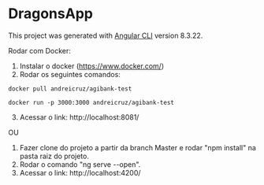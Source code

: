 # DragonsApp

This project was generated with [Angular CLI](https://github.com/angular/angular-cli) version 8.3.22.

Rodar com Docker:
1. Instalar o docker (https://www.docker.com/)
2. Rodar os seguintes comandos:
```
docker pull andreicruz/agibank-test

docker run -p 3000:3000 andreicruz/agibank-test
```
3. Acessar o link: http://localhost:8081/

OU

1. Fazer clone do projeto a partir da branch Master e rodar "npm install" na pasta raiz do projeto.
2. Rodar o comando "ng serve --open".
3. Acessar o link: http://localhost:4200/